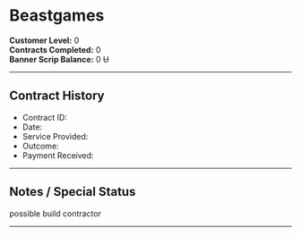 # Beastgames

**Customer Level:** 0  
**Contracts Completed:** 0  
**Banner Scrip Balance:** 0 Ʉ

---

## Contract History

- Contract ID:  
- Date:  
- Service Provided:  
- Outcome:  
- Payment Received:  

<!-- Add more contracts as needed -->

---

## Notes / Special Status

possible build contractor

---

